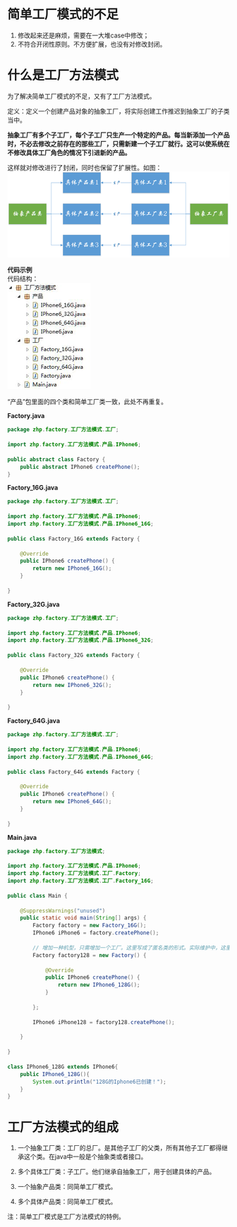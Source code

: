# 简单工厂模式的不足
1. 修改起来还是麻烦，需要在一大堆case中修改；  
2. 不符合开闭性原则。不方便扩展，也没有对修改封闭。

# 什么是工厂方法模式
为了解决简单工厂模式的不足，又有了工厂方法模式。

定义：定义一个创建产品对象的抽象工厂，将实际创建工作推迟到抽象工厂的子类当中。

**抽象工厂有多个子工厂，每个子工厂只生产一个特定的产品。每当新添加一个产品时，不必去修改之前存在的那些工厂，只需新建一个子工厂就行。这可以使系统在不修改具体工厂角色的情况下引进新的产品。**

这样就对修改进行了封闭，同时也保留了扩展性。如图：
![](https://github.com/Sino-Snack/DesignPattern/blob/master/%E5%B7%A5%E5%8E%82%E6%A8%A1%E5%BC%8F/images/%E5%B7%A5%E5%8E%82%E6%96%B9%E6%B3%95%E6%A8%A1%E5%BC%8F.png)

**代码示例**  
代码结构：  
![](https://github.com/Sino-Snack/DesignPattern/blob/master/%E5%B7%A5%E5%8E%82%E6%A8%A1%E5%BC%8F/images/%E6%96%B9%E6%B3%95.png)
　　　　　

“产品”包里面的四个类和简单工厂类一致，此处不再重复。

**Factory.java**
```java
package zhp.factory.工厂方法模式.工厂;  
  
import zhp.factory.工厂方法模式.产品.IPhone6;  
  
public abstract class Factory {  
    public abstract IPhone6 createPhone();  
}
```

**Factory_16G.java**
```java
package zhp.factory.工厂方法模式.工厂;  
  
import zhp.factory.工厂方法模式.产品.IPhone6;  
import zhp.factory.工厂方法模式.产品.IPhone6_16G;  
  
public class Factory_16G extends Factory {  
  
    @Override  
    public IPhone6 createPhone() {  
        return new IPhone6_16G();  
    }  
  
}
```

**Factory_32G.java** 
```java
package zhp.factory.工厂方法模式.工厂;  
  
import zhp.factory.工厂方法模式.产品.IPhone6;  
import zhp.factory.工厂方法模式.产品.IPhone6_32G;  
  
public class Factory_32G extends Factory {  
  
    @Override  
    public IPhone6 createPhone() {  
        return new IPhone6_32G();  
    }  
  
}
```

**Factory_64G.java**
```java
package zhp.factory.工厂方法模式.工厂;  
  
import zhp.factory.工厂方法模式.产品.IPhone6;  
import zhp.factory.工厂方法模式.产品.IPhone6_64G;  
  
public class Factory_64G extends Factory {  
  
    @Override  
    public IPhone6 createPhone() {  
        return new IPhone6_64G();  
    }  
  
} 
```

**Main.java**
```java
package zhp.factory.工厂方法模式;  
  
import zhp.factory.工厂方法模式.产品.IPhone6;  
import zhp.factory.工厂方法模式.工厂.Factory;  
import zhp.factory.工厂方法模式.工厂.Factory_16G;  
  
public class Main {  
  
    @SuppressWarnings("unused")  
    public static void main(String[] args) {  
        Factory factory = new Factory_16G();  
        IPhone6 iPhone6 = factory.createPhone();  
          
        // 增加一种机型，只需增加一个工厂。这里写成了匿名类的形式。实际维护中，这里应该是新建一个类。  
        Factory factory128 = new Factory() {  
              
            @Override  
            public IPhone6 createPhone() {  
                return new IPhone6_128G();  
            }  
              
        };  
          
        IPhone6 iPhone128 = factory128.createPhone();  
          
    }  
  
}  
  
class IPhone6_128G extends IPhone6{  
    public IPhone6_128G(){  
        System.out.println("128G的Iphone6已创建！");  
    }  
}  
```

# 工厂方法模式的组成
1. 一个抽象工厂类：工厂的总厂。是其他子工厂的父类，所有其他子工厂都得继承这个类。在java中一般是个抽象类或者接口。

2. 多个具体工厂类：子工厂。他们继承自抽象工厂，用于创建具体的产品。

3. 一个抽象产品类：同简单工厂模式。

4. 多个具体产品类：同简单工厂模式。

注：简单工厂模式是工厂方法模式的特例。
